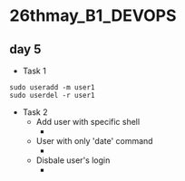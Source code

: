 # 26thmay_B1_DEVOPS

## day 5

- Task 1
```
sudo useradd -m user1
sudo userdel -r user1
```
- Task 2
  - Add user with specific shell
    - ``` ```
  - User with only 'date' command
    - ``` ```
  - Disbale user's login
    - ``` ```
 
